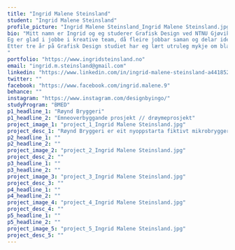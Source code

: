 ```yaml
---
title: "Ingrid Malene Steinsland"
student: "Ingrid Malene Steinsland"
profile_picture: "Ingrid Malene Steinsland_Ingrid Malene Steinsland.jpg"
bio: "Mitt namn er Ingrid og eg studerer Grafisk Design ved NTNU Gjøvik. Gleda og interessa for det kreative har vore til stades gjennom heile barndomen, så val av studieretning overraska ikkje akkurat nokon. 
Eg er glad i jobbe i kreative team, då fleire jobbar saman og delar idear for å skape den beste løysinga for den aktuelle oppgåva, både med tanke på brukarvenlegheit og estetikk. Eg syns det er spanande å jobbe tverrfagleg, då me gjerne har forskjellige tilnærmingar til problemet samstundes som ein får eit innblikk i andre viktige fagområde både i og utanfor designfaget.
Etter tre år på Grafisk Design studiet har eg lært utruleg mykje om blant anna typografi, utskrift, fargestyring og ulike design verktøy. Kvart semester og emne har bydd på nye utfordringar men og dermed ny kunnskap og nye ferdigheiter; verdien av bra design har blitt tydelegare og tydelegare. 
"
portfolio: "https://www.ingridsteinsland.no"
email: "ingrid.m.steinsland@gmail.com"
linkedin: "https://www.linkedin.com/in/ingrid-malene-steinsland-a44185258/"
twitter: ""
facebook: "https://www.facebook.com/ingrid.malene.9"
behance: ""
instagram: "https://www.instagram.com/designbyingo/"
studyProgram: "BMED"
p1_headline_1: "Røynd Bryggeri"
p1_headline_2: "Emneoverbyggande prosjekt // drøymeprosjekt"
project_image_1: "project_1_Ingrid Malene Steinsland.jpg"
project_desc_1: "Røynd Bryggeri er eit nyoppstarta fiktivt mikrobryggeri som trengte emballasjedesign til sin første øllansering for sal i butikk. Deira første lansering er ein ølserie med tre forskjellige øltypar med eit konsept basert på norsk folketru. Den gode opplevinga med Røynd Bryggeri skal byrje allereie når ein tek eit val i butikken, då ein blir invitert inn av både fargar og illustrasjon som vidare dreg deg inn i norsk folketru. Emballasjedesignet er skapt med eit formål om å modernisere norsk folketru på ein humoristisk måte slik at dei gamle forteljingane kan leve vidare."
p2_headline_1: ""
p2_headline_2: ""
project_image_2: "project_2_Ingrid Malene Steinsland.jpg"
project_desc_2: ""
p3_headline_1: ""
p3_headline_2: ""
project_image_3: "project_3_Ingrid Malene Steinsland.jpg"
project_desc_3: ""
p4_headline_1: ""
p4_headline_2: ""
project_image_4: "project_4_Ingrid Malene Steinsland.jpg"
project_desc_4: ""
p5_headline_1: ""
p5_headline_2: ""
project_image_5: "project_5_Ingrid Malene Steinsland.jpg"
project_desc_5: ""
---
```


